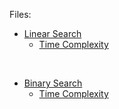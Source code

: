 Files:

- [Linear Search](linear_search.cpp)        
    - [Time Complexity](Time_Com_linear_search.md)

<br>

- [Binary Search](binary_search.cpp)
    - [Time Complexity](Time_Com_binary_search.md)